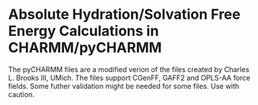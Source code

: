 # Absolute Hydration/Solvation Free Energy Calculations in CHARMM/pyCHARMM
The pyCHARMM files are a modified verion of the files created by Charles L. Brooks III, UMich.
The files support CGenFF, GAFF2 and OPLS-AA force fields.
Some futher validation might be needed for some files.
Use with caution.
